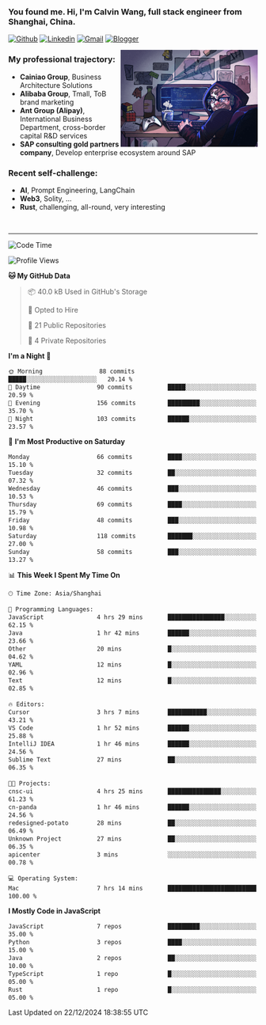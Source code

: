 <!-- Greeting -->
### You found me. Hi, I'm Calvin Wang, full stack engineer from Shanghai, China.

[![Github](https://img.shields.io/badge/-Github-000?style=flat&logo=Github&logoColor=white)](https://github.com/wangjunneil)
[![Linkedin](https://img.shields.io/badge/-LinkedIn-blue?style=flat&logo=Linkedin&logoColor=white)](https://www.linkedin.com/in/wangjunneil/)
[![Gmail](https://img.shields.io/badge/-Gmail-c14438?style=flat&logo=Gmail&logoColor=white)](mailto:wangjunneil@gmail.com)
[![Blogger](https://img.shields.io/badge/-Blogger-gray?style=flat&logo=Blogger&logoColor=white)](https://www.wangjun.dev)

<!--Introduction -->

<img align="right" alt="img" src="https://raw.githubusercontent.com/wangjunneil/wangjunneil/main/imgs/cover_image.png" width="55%" height="auto" />

### My professional trajectory: 
- **Cainiao Group**, Business Architecture Solutions
- **Alibaba Group**, Tmall, ToB brand marketing
- **Ant Group (Alipay)**, International Business Department, cross-border capital R&D services
- **SAP consulting gold partners company**, Develop enterprise ecosystem around SAP
### Recent self-challenge:
- **AI**, Prompt Engineering, LangChain
- **Web3**, Solity, ...
- **Rust**, challenging, all-round, very interesting

<br/>

---
<!-- Your badges -->

<!--START_SECTION:waka-->
![Code Time](http://img.shields.io/badge/Code%20Time-308%20hrs%2038%20mins-blue)

![Profile Views](http://img.shields.io/badge/Profile%20Views-0-blue)

**🐱 My GitHub Data** 

> 📦 40.0 kB Used in GitHub's Storage 
 > 
> 💼 Opted to Hire
 > 
> 📜 21 Public Repositories 
 > 
> 🔑 4 Private Repositories 
 > 
**I'm a Night 🦉** 

```text
🌞 Morning                88 commits          █████░░░░░░░░░░░░░░░░░░░░   20.14 % 
🌆 Daytime                90 commits          █████░░░░░░░░░░░░░░░░░░░░   20.59 % 
🌃 Evening                156 commits         █████████░░░░░░░░░░░░░░░░   35.70 % 
🌙 Night                  103 commits         ██████░░░░░░░░░░░░░░░░░░░   23.57 % 
```
📅 **I'm Most Productive on Saturday** 

```text
Monday                   66 commits          ████░░░░░░░░░░░░░░░░░░░░░   15.10 % 
Tuesday                  32 commits          ██░░░░░░░░░░░░░░░░░░░░░░░   07.32 % 
Wednesday                46 commits          ███░░░░░░░░░░░░░░░░░░░░░░   10.53 % 
Thursday                 69 commits          ████░░░░░░░░░░░░░░░░░░░░░   15.79 % 
Friday                   48 commits          ███░░░░░░░░░░░░░░░░░░░░░░   10.98 % 
Saturday                 118 commits         ███████░░░░░░░░░░░░░░░░░░   27.00 % 
Sunday                   58 commits          ███░░░░░░░░░░░░░░░░░░░░░░   13.27 % 
```


📊 **This Week I Spent My Time On** 

```text
🕑︎ Time Zone: Asia/Shanghai

💬 Programming Languages: 
JavaScript               4 hrs 29 mins       ████████████████░░░░░░░░░   62.15 % 
Java                     1 hr 42 mins        ██████░░░░░░░░░░░░░░░░░░░   23.66 % 
Other                    20 mins             █░░░░░░░░░░░░░░░░░░░░░░░░   04.62 % 
YAML                     12 mins             █░░░░░░░░░░░░░░░░░░░░░░░░   02.96 % 
Text                     12 mins             █░░░░░░░░░░░░░░░░░░░░░░░░   02.85 % 

🔥 Editors: 
Cursor                   3 hrs 7 mins        ███████████░░░░░░░░░░░░░░   43.21 % 
VS Code                  1 hr 52 mins        ██████░░░░░░░░░░░░░░░░░░░   25.88 % 
IntelliJ IDEA            1 hr 46 mins        ██████░░░░░░░░░░░░░░░░░░░   24.56 % 
Sublime Text             27 mins             ██░░░░░░░░░░░░░░░░░░░░░░░   06.35 % 

🐱‍💻 Projects: 
cnsc-ui                  4 hrs 25 mins       ███████████████░░░░░░░░░░   61.23 % 
cn-panda                 1 hr 46 mins        ██████░░░░░░░░░░░░░░░░░░░   24.56 % 
redesigned-potato        28 mins             ██░░░░░░░░░░░░░░░░░░░░░░░   06.49 % 
Unknown Project          27 mins             ██░░░░░░░░░░░░░░░░░░░░░░░   06.35 % 
apicenter                3 mins              ░░░░░░░░░░░░░░░░░░░░░░░░░   00.78 % 

💻 Operating System: 
Mac                      7 hrs 14 mins       █████████████████████████   100.00 % 
```

**I Mostly Code in JavaScript** 

```text
JavaScript               7 repos             █████████░░░░░░░░░░░░░░░░   35.00 % 
Python                   3 repos             ████░░░░░░░░░░░░░░░░░░░░░   15.00 % 
Java                     2 repos             ██░░░░░░░░░░░░░░░░░░░░░░░   10.00 % 
TypeScript               1 repo              █░░░░░░░░░░░░░░░░░░░░░░░░   05.00 % 
Rust                     1 repo              █░░░░░░░░░░░░░░░░░░░░░░░░   05.00 % 
```




 Last Updated on 22/12/2024 18:38:55 UTC
<!--END_SECTION:waka-->
